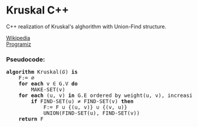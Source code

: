 # Kruskal C++
C++ realization of Kruskal's alghorithm with Union-Find structure.

<a href="https://en.wikipedia.org/wiki/Kruskal%27s_algorithm">Wikipedia</a><br>
<a href="https://www.programiz.com/dsa/kruskal-algorithm">Programiz</a>

### Pseudocode:
<pre>
<b>algorithm</b> Kruskal(<i>G</i>) <b>is</b>
    F:= ∅
    <b>for each</b> v ∈ G.V <b>do</b>
        MAKE-SET(v)
    <b>for each</b> (u, v) <b>in</b> G.E ordered by weight(u, v), increasing <b>do</b>
        <b>if</b> FIND-SET(u) ≠ FIND-SET(v) <b>then</b>
            F:= F ∪ {(u, v)} ∪ {(v, u)}
            UNION(FIND-SET(u), FIND-SET(v))
    <b>return</b> F
</pre>
